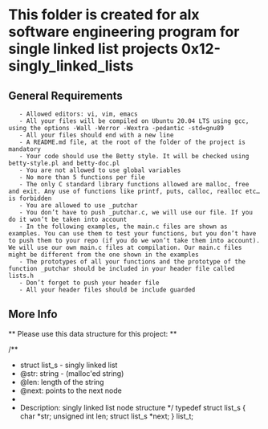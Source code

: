 # This folder is created for alx software engineering program for single linked list projects 0x12-singly_linked_lists

## General Requirements
```
   - Allowed editors: vi, vim, emacs
   - All your files will be compiled on Ubuntu 20.04 LTS using gcc, using the options -Wall -Werror -Wextra -pedantic -std=gnu89
   - All your files should end with a new line
   - A README.md file, at the root of the folder of the project is mandatory
   - Your code should use the Betty style. It will be checked using betty-style.pl and betty-doc.pl
   - You are not allowed to use global variables
   - No more than 5 functions per file
   - The only C standard library functions allowed are malloc, free and exit. Any use of functions like printf, puts, calloc, realloc etc… is forbidden
   - You are allowed to use _putchar
   - You don’t have to push _putchar.c, we will use our file. If you do it won’t be taken into account
   - In the following examples, the main.c files are shown as examples. You can use them to test your functions, but you don’t have to push them to your repo (if you do we won’t take them into account). We will use our own main.c files at compilation. Our main.c files might be different from the one shown in the examples
   - The prototypes of all your functions and the prototype of the function _putchar should be included in your header file called lists.h
   - Don’t forget to push your header file
   - All your header files should be include guarded
```

## More Info

** Please use this data structure for this project: **

/**
 * struct list_s - singly linked list
 * @str: string - (malloc'ed string)
 * @len: length of the string
 * @next: points to the next node
 *
 * Description: singly linked list node structure
 */
typedef struct list_s
{
    char *str;
    unsigned int len;
    struct list_s *next;
} list_t;
